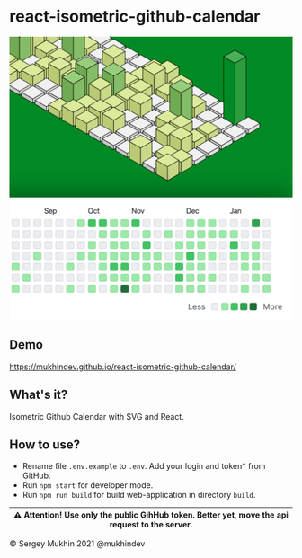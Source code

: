# react-isometric-github-calendar

<img src="./doc/assets/calendar.png" alt="Isometric Github Calendar" width="640px">

## Demo

https://mukhindev.github.io/react-isometric-github-calendar/

## What's it?

Isometric Github Calendar with SVG and React.

## How to use?

* Rename file `.env.example` to `.env`. Add your login and token* from GitHub.
* Run `npm start` for developer mode.
* Run `npm run build` for build web-application in directory `build`.

| :warning: Attention! Use only the public GihHub token. Better yet, move the api request to the server. |
| --- |

© Sergey Mukhin 2021 @mukhindev